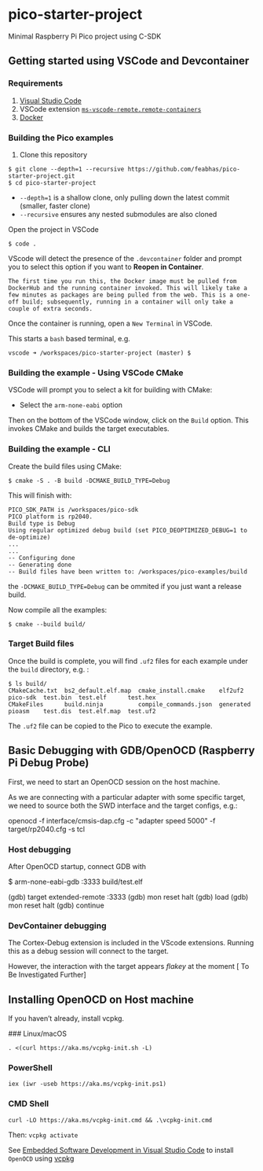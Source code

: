 # pico-starter-project
Minimal Raspberry Pi Pico project using C-SDK

## Getting started using VSCode and Devcontainer

### Requirements
1. [Visual Studio Code](https://code.visualstudio.com/docs/setup/setup-overview)
1. VSCode extension [`ms-vscode-remote.remote-containers`](https://marketplace.visualstudio.com/items?itemName=ms-vscode-remote.remote-containers)
1. [Docker](https://docs.docker.com/get-docker/)

### Building the Pico examples

1. Clone this repository
```
$ git clone --depth=1 --recursive https://github.com/feabhas/pico-starter-project.git
$ cd pico-starter-project
```
* `--depth=1` is a shallow clone, only pulling down the latest commit (smaller, faster clone)
* `--recursive` ensures any nested submodules are also cloned

Open the project in VSCode
```
$ code .
```

VScode will detect the presence of the `.devcontainer` folder and prompt you to select this option if you want to **Reopen in Container**.

    The first time you run this, the Docker image must be pulled from DockerHub and the running container invoked. This will likely take a few minutes as packages are being pulled from the web. This is a one-off build; subsequently, running in a container will only take a couple of extra seconds.

Once the container is running, open a `New Terminal` in VSCode.

This starts a `bash` based terminal, e.g.
```
vscode ➜ /workspaces/pico-starter-project (master) $ 
```

### Building the example - Using VSCode CMake

VSCode will prompt you to select a kit for building with CMake:

* Select the `arm-none-eabi` option

Then on the bottom of the VSCode window, click on the `Build` option. This invokes CMake and builds the target executables.


### Building the example - CLI

Create the build files using CMake:
```
$ cmake -S . -B build -DCMAKE_BUILD_TYPE=Debug
```
This will finish with:
```
PICO_SDK_PATH is /workspaces/pico-sdk
PICO platform is rp2040.
Build type is Debug
Using regular optimized debug build (set PICO_DEOPTIMIZED_DEBUG=1 to de-optimize)
...
...
-- Configuring done
-- Generating done
-- Build files have been written to: /workspaces/pico-examples/build
```

the `-DCMAKE_BUILD_TYPE=Debug` can be ommited if you just want a release build.

Now compile all the examples:
```
$ cmake --build build/
```

### Target Build files

Once the build is complete, you will find `.uf2` files for each example under the `build` directory, e.g. :
```
$ ls build/
CMakeCache.txt  bs2_default.elf.map  cmake_install.cmake    elf2uf2    pico-sdk  test.bin  test.elf      test.hex
CMakeFiles      build.ninja          compile_commands.json  generated  pioasm    test.dis  test.elf.map  test.uf2
```

The `.uf2` file can be copied to the Pico to execute the example.


## Basic Debugging with GDB/OpenOCD (Raspberry Pi Debug Probe)

First, we need to start an OpenOCD session on the host machine.

As we are connecting with a particular adapter with some specific target,
we need to source both the SWD interface and the target configs,
e.g.:

  openocd -f interface/cmsis-dap.cfg -c "adapter speed 5000" -f target/rp2040.cfg -s tcl


### Host debugging

After OpenOCD startup, connect GDB with
   
  $ arm-none-eabi-gdb :3333 build/test.elf

  (gdb) target extended-remote :3333
  (gdb) mon reset halt
  (gdb) load
  (gdb) mon reset halt
  (gdb) continue

### DevContainer debugging

The Cortex-Debug extension is included in the VScode extensions. Running this as a debug session will connect to the target.

However, the interaction with the target appears *flakey* at the moment [ To Be Investigated Further]


## Installing OpenOCD on Host machine

If you haven’t already, install vcpkg.

### Linux/macOS

`. <(curl https://aka.ms/vcpkg-init.sh -L)`

### PowerShell

`iex (iwr -useb https://aka.ms/vcpkg-init.ps1)`

### CMD Shell

`curl -LO https://aka.ms/vcpkg-init.cmd && .\vcpkg-init.cmd`

Then:
`vcpkg activate`

See [Embedded Software Development in Visual Studio Code](https://devblogs.microsoft.com/cppblog/vscode-embedded-development/) to install `OpenOCD` using [vcpkg]()
